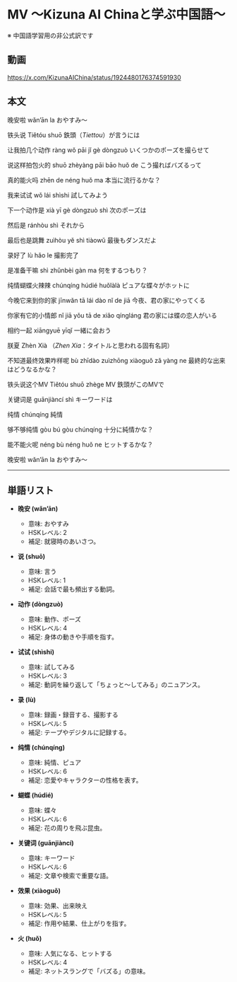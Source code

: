 # MV 〜Kizuna AI Chinaと学ぶ中国語〜
※ 中国語学習用の非公式訳です

## 動画
https://x.com/KizunaAIChina/status/1924480176374591930

## 本文

晚安啦
wǎn’ān la
おやすみ～

铁头说
Tiětóu shuō
鉄頭（*Tiettou*）が言うには

让我拍几个动作
ràng wǒ pāi jǐ gè dòngzuò
いくつかのポーズを撮らせて

说这样拍包火的
shuō zhèyàng pāi bāo huǒ de
こう撮ればバズるって

真的能火吗
zhēn de néng huǒ ma
本当に流行るかな？

我来试试
wǒ lái shìshi
試してみよう

下一个动作是
xià yī gè dòngzuò shì
次のポーズは

然后是
ránhòu shì
それから

最后也是跳舞
zuìhòu yě shì tiàowǔ
最後もダンスだよ

录好了
lù hǎo le
撮影完了

是准备干嘛
shì zhǔnbèi gàn ma
何をするつもり？

纯情蝴蝶火辣辣
chúnqíng húdié huǒlàlà
ピュアな蝶々がホットに

今晚它来到你的家
jīnwǎn tā lái dào nǐ de jiā
今夜、君の家にやってくる

你家有它的小情郎
nǐ jiā yǒu tā de xiǎo qíngláng
君の家には蝶の恋人がいる

相约一起
xiāngyuē yīqǐ
一緒に会おう

朕夏
Zhèn Xià
（*Zhen Xia*：タイトルと思われる固有名詞）

不知道最终效果咋样呢
bù zhīdào zuìzhōng xiàoguǒ zǎ yàng ne
最終的な出来はどうなるかな？

铁头说这个MV
Tiětóu shuō zhège MV
鉄頭がこのMVで

关键词是
guānjiàncí shì
キーワードは

纯情
chúnqíng
純情

够不够纯情
gòu bú gòu chúnqíng
十分に純情かな？

能不能火呢
néng bù néng huǒ ne
ヒットするかな？

晚安啦
wǎn’ān la
おやすみ～

---

## 単語リスト

* **晚安 (wǎn’ān)**

  * 意味: おやすみ
  * HSKレベル: 2
  * 補足: 就寝時のあいさつ。

* **说 (shuō)**

  * 意味: 言う
  * HSKレベル: 1
  * 補足: 会話で最も頻出する動詞。

* **动作 (dòngzuò)**

  * 意味: 動作、ポーズ
  * HSKレベル: 4
  * 補足: 身体の動きや手順を指す。

* **试试 (shìshi)**

  * 意味: 試してみる
  * HSKレベル: 3
  * 補足: 動詞を繰り返して「ちょっと～してみる」のニュアンス。

* **录 (lù)**

  * 意味: 録画・録音する、撮影する
  * HSKレベル: 5
  * 補足: テープやデジタルに記録する。

* **纯情 (chúnqíng)**

  * 意味: 純情、ピュア
  * HSKレベル: 6
  * 補足: 恋愛やキャラクターの性格を表す。

* **蝴蝶 (húdié)**

  * 意味: 蝶々
  * HSKレベル: 6
  * 補足: 花の周りを飛ぶ昆虫。

* **关键词 (guānjiàncí)**

  * 意味: キーワード
  * HSKレベル: 6
  * 補足: 文章や検索で重要な語。

* **效果 (xiàoguǒ)**

  * 意味: 効果、出来映え
  * HSKレベル: 5
  * 補足: 作用や結果、仕上がりを指す。

* **火 (huǒ)**

  * 意味: 人気になる、ヒットする
  * HSKレベル: 4
  * 補足: ネットスラングで「バズる」の意味。
